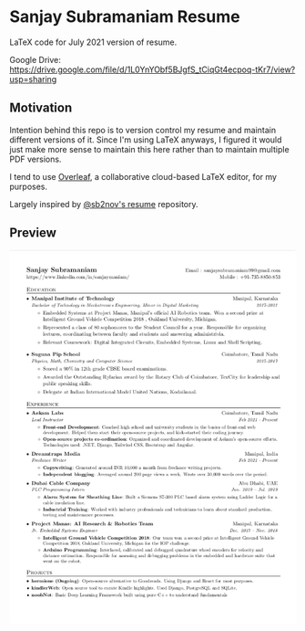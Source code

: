 # Sanjay Subramaniam Resume

LaTeX code for July 2021 version of resume.

Google Drive: https://drive.google.com/file/d/1L0YnYObf5BJgfS_tCiqGt4ecpoq-tKr7/view?usp=sharing

## Motivation

Intention behind this repo is to version control my resume and maintain different versions of it. Since I'm using LaTeX anyways, I figured it would just make more sense to maintain this here rather than to maintain multiple PDF versions.

I tend to use [Overleaf](https://www.overleaf.com/), a collaborative cloud-based LaTeX editor, for my purposes.

Largely inspired by [@sb2nov's resume](https://github.com/sb2nov/resume) repository.

## Preview
![plot](https://github.com/sanjaymaniam/resume/blob/main/Sanjay%20Resume%20Jul%202021.png)
